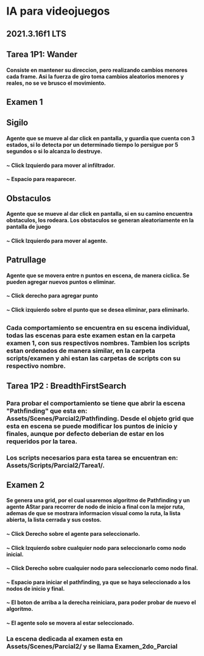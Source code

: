 # IA para videojuegos
## 2021.3.16f1 LTS
## 
## Tarea 1P1: Wander
#### Consiste en mantener su direccion, pero realizando cambios menores cada frame. Asi la fuerza de giro toma cambios aleatorios menores y reales, no se ve brusco el movimiento.
## 
## Examen 1 
## Sigilo 
#### Agente que se mueve al dar click en pantalla, y guardia que cuenta con 3 estados, si lo detecta  por un determinado tiempo lo persigue por 5 segundos o si lo alcanza lo destruye.
#### ~ Click Izquierdo para mover al infiltrador.
#### ~ Espacio para reaparecer.  
## Obstaculos
#### Agente que se mueve al dar click en pantalla, si en su camino encuentra obstaculos, los rodeara. Los obstaculos se generan aleatoriamente en la pantalla de juego
#### ~ Click Izquierdo para mover al agente.
## Patrullage
#### Agente que se movera entre n puntos en escena, de manera ciclica. Se pueden agregar nuevos puntos o eliminar. 
#### ~ Click derecho para agregar punto
#### ~ Click izquierdo sobre el punto que se desea eliminar, para eliminarlo.
##
##
### Cada comportamiento se encuentra en su escena individual, todas las escenas para este examen estan en  la carpeta examen 1, con sus respectivos nombres. Tambien los scripts estan ordenados de manera similar,  en la carpeta scripts/examen y ahi estan las carpetas de scripts con su respectivo nombre.
##
## Tarea 1P2 : BreadthFirstSearch 
### Para probar el comportamiento se tiene que abrir la escena "Pathfinding" que esta en: Assets/Scenes/Parcial2/Pathfinding. Desde el objeto grid que esta en escena se puede modificar los puntos de inicio y finales, aunque por defecto deberian de estar en los requeridos por la tarea. 
### Los scripts necesarios para esta tarea se encuentran en: Assets/Scripts/Parcial2/Tarea1/. 
##
## Examen 2 
#### Se genera una grid, por el cual usaremos algoritmo de Pathfinding y un agente AStar para recorrer de nodo de inicio a final con la mejor ruta, ademas de que se mostrara informacion visual como la ruta, la lista abierta, la lista cerrada y sus costos.
#### ~ Click Derecho sobre el agente para seleccionarlo.
#### ~ Click Izquierdo sobre cualquier nodo para seleccionarlo como nodo inicial.
#### ~ Click Derecho sobre cualquier nodo para seleccionarlo como nodo final.
#### ~ Espacio para iniciar el pathfinding, ya que se haya seleccionado a los nodos de inicio y final.
#### ~ El boton de arriba a la derecha reiniciara, para poder probar de nuevo el algoritmo.
#### ~ El agente solo se movera al estar seleccionado. 
### La escena dedicada al examen esta en Assets/Scenes/Parcial2/ y se llama Examen_2do_Parcial

